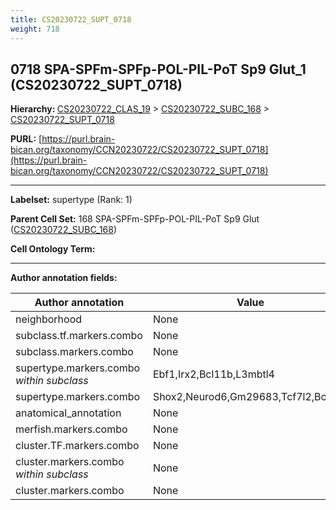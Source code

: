```yaml
---
title: CS20230722_SUPT_0718
weight: 718
---
```

## 0718 SPA-SPFm-SPFp-POL-PIL-PoT Sp9 Glut_1 (CS20230722_SUPT_0718)
<b>Hierarchy: </b>
[CS20230722_CLAS_19](../CS20230722_CLAS_19) >
[CS20230722_SUBC_168](../CS20230722_SUBC_168) >
[CS20230722_SUPT_0718](../CS20230722_SUPT_0718)

**PURL:** [https://purl.brain-bican.org/taxonomy/CCN20230722/CS20230722_SUPT_0718](https://purl.brain-bican.org/taxonomy/CCN20230722/CS20230722_SUPT_0718)

---


**Labelset:** supertype (Rank: 1)

**Parent Cell Set:** 168 SPA-SPFm-SPFp-POL-PIL-PoT Sp9 Glut ([CS20230722_SUBC_168](../CS20230722_SUBC_168))



**Cell Ontology Term:** 

[MARKER GENES.]: #


---

[TRANSFERRED ANNOTATIONS.]: #


[AUTHOR ANNOTATION FIELDS.]: #


**Author annotation fields:**

| Author annotation | Value |
|-------------------|-------|
|neighborhood|None|
|subclass.tf.markers.combo|None|
|subclass.markers.combo|None|
|supertype.markers.combo _within subclass_|Ebf1,Irx2,Bcl11b,L3mbtl4|
|supertype.markers.combo|Shox2,Neurod6,Gm29683,Tcf7l2,Bcl11b|
|anatomical_annotation|None|
|merfish.markers.combo|None|
|cluster.TF.markers.combo|None|
|cluster.markers.combo _within subclass_|None|
|cluster.markers.combo|None|
